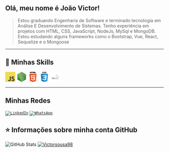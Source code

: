 
## Olá, meu nome é <strong>João Victor!</strong>

> Estou graduando Engenharia de Software e terminado tecnologia em Análise E Desenvolvimento de Sistemas. Tenho experiência em projetos com HTML, CSS, JavaScript, NodeJs, MySql e MongoDB. Estou estudando alguns frameworks como o Bootstrap, Vue, React, Sequelize e o Mongoose

----

## 🚀 Minhas Skills

<code><img height="32" src="https://raw.githubusercontent.com/github/explore/80688e429a7d4ef2fca1e82350fe8e3517d3494d/topics/javascript/javascript.png" alt="Javascript"/></code>
<code><img height="32" src="https://raw.githubusercontent.com/github/explore/80688e429a7d4ef2fca1e82350fe8e3517d3494d/topics/nodejs/nodejs.png" alt="Nodejs"/></code>
<code><img height="32" src="https://raw.githubusercontent.com/github/explore/80688e429a7d4ef2fca1e82350fe8e3517d3494d/topics/html/html.png" alt="HTML5"/></code>
<code><img height="32" src="https://raw.githubusercontent.com/github/explore/80688e429a7d4ef2fca1e82350fe8e3517d3494d/topics/css/css.png" alt="CSS"/></code>
<code><img height="32" src="https://raw.githubusercontent.com/github/explore/80688e429a7d4ef2fca1e82350fe8e3517d3494d/topics/mysql/mysql.png" alt="MySQL"/></code>

---
##  Minhas Redes
<code><a href="https://www.linkedin.com/in/victorsousa98"><img src="https://edent.github.io/SuperTinyIcons/images/svg/linkedin.svg" width="40" title="LinkedIn" /></a></code>
<code><a href="https://wa.me/559885504091"><img src="https://edent.github.io/SuperTinyIcons/images/svg/whatsapp.svg" width="40" title="WhatsApp" /></a></code>
  

## ⭐ Informações sobre minha conta GitHub
![GitHub Stats](https://github-readme-stats.vercel.app/api?username=Victorsousa98&show_icons=true) [![Victorsousa98](https://github-readme-stats.vercel.app/api/top-langs/?username=Victorsousa98&hide=html&layout=compact&theme=default)](https://github.com/Victorsousa98/)
